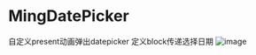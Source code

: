 # MingDatePicker
自定义present动画弹出datepicker
定义block传递选择日期
![image](https://github.com/mingstatic/MingDatePicker/blob/master/MingDatePicker/screenshot/SimulatorScreenShot.png)
